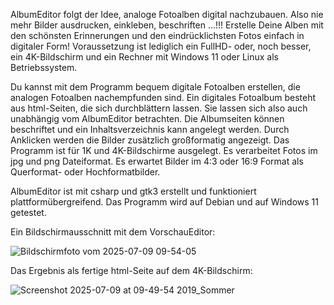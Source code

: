 AlbumEditor folgt der Idee, analoge Fotoalben digital nachzubauen. Also nie mehr Bilder ausdrucken, einkleben, beschriften …!!! 
Erstelle Deine Alben mit den schönsten Erinnerungen und den eindrücklichsten Fotos einfach in digitaler Form!
Voraussetzung ist lediglich ein FullHD- oder, noch besser, ein 4K-Bildschirm und ein Rechner mit Windows 11 oder Linux als Betriebssystem.

Du kannst mit dem Programm bequem digitale Fotoalben erstellen, die analogen Fotoalben nachempfunden sind. Ein digitales Fotoalbum besteht aus html-Seiten, die sich durchblättern lassen. Sie lassen sich also auch unabhängig vom AlbumEditor betrachten. Die Albumseiten können beschriftet und ein Inhaltsverzeichnis kann angelegt werden. Durch Anklicken werden die Bilder zusätzlich großformatig angezeigt. Das Programm ist für 1K und 4K-Bildschirme ausgelegt. Es verarbeitet Fotos im jpg und png Dateiformat. Es erwartet Bilder im 4:3 oder 16:9 Format als Querformat- oder Hochformatbilder.

AlbumEditor ist mit csharp und gtk3 erstellt und funktioniert plattformübergreifend. Das Programm wird auf Debian und auf Windows 11 getestet.

Ein Bildschirmausschnitt mit dem VorschauEditor:

![Bildschirmfoto vom 2025-07-09 09-54-05](https://github.com/user-attachments/assets/f223855e-ac3f-4c5d-b06e-27816480a9f4)

Das Ergebnis als fertige html-Seite auf dem 4K-Bildschirm:

![Screenshot 2025-07-09 at 09-49-54 2019_Sommer](https://github.com/user-attachments/assets/9c8fb22e-beda-4e7d-9c87-cc03c02b3003)



